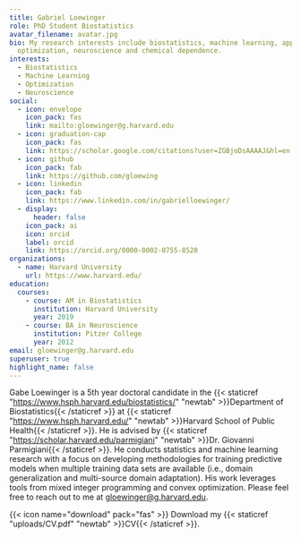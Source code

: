 ```yaml
---
title: Gabriel Loewinger
role: PhD Student Biostatistics
avatar_filename: avatar.jpg
bio: My research interests include biostatistics, machine learning, applied
  optimization, neuroscience and chemical dependence.
interests:
  - Biostatistics
  - Machine Learning
  - Optimization
  - Neuroscience
social:
  - icon: envelope
    icon_pack: fas
    link: mailto:gloewinger@g.harvard.edu
  - icon: graduation-cap
    icon_pack: fas
    link: https://scholar.google.com/citations?user=ZGBjoDsAAAAJ&hl=en
  - icon: github
    icon_pack: fab
    link: https://github.com/gloewing
  - icon: linkedin
    icon_pack: fab
    link: https://www.linkedin.com/in/gabrielloewinger/
  - display:
      header: false
    icon_pack: ai
    icon: orcid
    label: orcid
    link: https://orcid.org/0000-0002-0755-8520
organizations:
  - name: Harvard University
    url: https://www.harvard.edu/
education:
  courses:
    - course: AM in Biostatistics
      institution: Harvard University
      year: 2019
    - course: BA in Neuroscience
      institution: Pitzer College
      year: 2012
email: gloewinger@g.harvard.edu
superuser: true
highlight_name: false
---
```

Gabe Loewinger is a 5th year doctoral candidate in the {{< staticref "https://www.hsph.harvard.edu/biostatistics/" "newtab" >}}Department of Biostatistics{{< /staticref >}} at {{< staticref "https://www.hsph.harvard.edu/" "newtab" >}}Harvard School of Public Health{{< /staticref >}}. He is advised by {{< staticref "https://scholar.harvard.edu/parmigiani" "newtab" >}}Dr. Giovanni Parmigiani{{< /staticref >}}. He conducts statistics and machine learning research with a focus on developing methodologies for training predictive models when multiple training data sets are available (i.e., domain generalization and multi-source domain adaptation). His work leverages tools from mixed integer programming and convex optimization. Please feel free to reach out to me at gloewinger@g.harvard.edu.

{{< icon name="download" pack="fas" >}} Download my {{< staticref "uploads/CV.pdf" "newtab" >}}CV{{< /staticref >}}.